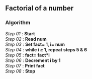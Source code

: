 ## Factorial of a number

### Algorithm

*Step 01* : **Start**\
*Step 02* : **Read num**\
*Step 03* : **Set fact= 1, i= num**\
*Step 04* : **while i &ge; 1, repeat steps 5 & 6**\
*Step 05* : **fact= fact\*i**\
*Step 06* : **Decrement i by 1**\
*Step 07* : **Print fact**\
*Step 08* : **Stop**

